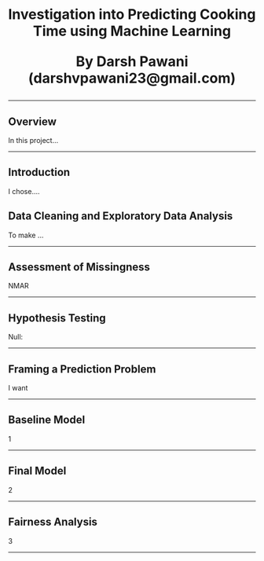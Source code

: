 <h1 align="center">Investigation into Predicting Cooking Time using Machine Learning

<p align="center">By Darsh Pawani (darshvpawani23@gmail.com)


----

## Overview	

In this project...


----


## Introduction
I chose....


## Data Cleaning and Exploratory Data Analysis

To make ...

----

## Assessment of Missingness
NMAR

---

## Hypothesis Testing
Null:

----

## Framing a Prediction Problem
I want 

---

## Baseline Model
1

--- 
## Final Model
2

--- 
## Fairness Analysis
3

---